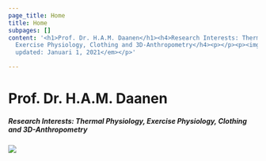 ```yaml
---
page_title: Home
title: Home
subpages: []
content: '<h1>Prof. Dr. H.A.M. Daanen</h1><h4>Research Interests: Thermal Physiology,
  Exercise Physiology, Clothing and 3D-Anthropometry</h4><p></p><p><img src="images/heindaanen21.jpg"></p><p><em>Last
  updated: Januari 1, 2021</em></p>'

---
```

# Prof. Dr. H.A.M. Daanen

##### Research Interests: Thermal Physiology, Exercise Physiology, Clothing and 3D-Anthropometry

### ![](images/heindaanen21.jpg)